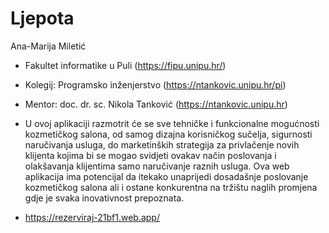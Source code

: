 # Ljepota
Ana-Marija Miletić

- Fakultet informatike u Puli (https://fipu.unipu.hr/)
- Kolegij: Programsko inženjerstvo (https://ntankovic.unipu.hr/pi)

- Mentor: doc. dr. sc. Nikola Tanković (https://ntankovic.unipu.hr)

- U ovoj aplikaciji razmotrit će se sve tehničke i funkcionalne mogućnosti kozmetičkog salona, od samog dizajna korisničkog sučelja, sigurnosti naručivanja usluga, do marketinških strategija za privlačenje novih klijenta kojima bi se mogao svidjeti ovakav način poslovanja i olakšavanja klijentima samo naručivanje raznih usluga. Ova web aplikacija ima potencijal da itekako unaprijedi dosadašnje poslovanje kozmetičkog salona ali i ostane konkurentna na tržištu naglih promjena gdje je svaka inovativnost prepoznata. 
- https://rezerviraj-21bf1.web.app/







